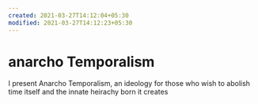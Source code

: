 ```yaml
---
created: 2021-03-27T14:12:04+05:30
modified: 2021-03-27T14:12:23+05:30
---
```


# anarcho Temporalism

I present Anarcho Temporalism, an ideology for those who wish to abolish time itself and the innate heirachy born it creates